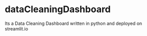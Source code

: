 # dataCleaningDashboard
Its a Data Cleaning Dashboard written in python and deployed on streamlit.io
